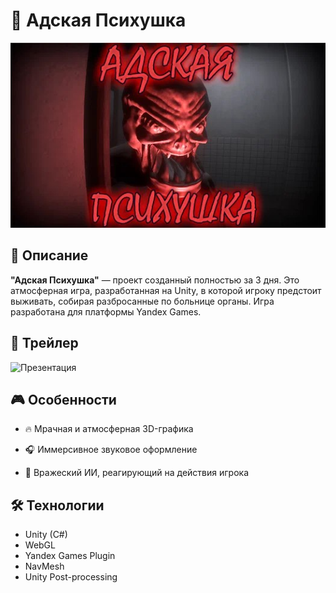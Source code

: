 # 🧠 Адская Психушка

![Game Icon](https://github.com/SmetaninGleb/CringeHorror/blob/99fb0cd5ffe706997bce1632228008901d294c5a/InfernalAsylum.jpg)

## 📖 Описание

**"Адская Психушка"** — проект созданный полностью за 3 дня. Это атмосферная игра, разработанная на Unity, в которой игроку предстоит выживать, собирая разбросанные по больнице органы. Игра разработана для платформы Yandex Games.

## 🎥 Трейлер

<img src="https://github.com/SmetaninGleb/CringeHorror/blob/cd956fc78176beed9829e215bdab8d1087fa4c8c/GifPresentation.gif" style="width: 70%;" alt="Презентация">

## 🎮 Особенности

- 🔥 Мрачная и атмосферная 3D-графика

- 🎧 Иммерсивное звуковое оформление

- 🧟 Вражеский ИИ, реагирующий на действия игрока

## 🛠️ Технологии

- Unity (C#)
- WebGL
- Yandex Games Plugin
- NavMesh
- Unity Post-processing
